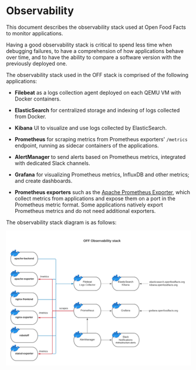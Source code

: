 # Observability

This document describes the observability stack used at Open Food Facts to monitor applications. 

Having a good observability stack is critical to spend less time when debugging failures, to have a comprehension of how applications behave over time, and to have the ability to compare a software version with the previously deployed one.

The observability stack used in the OFF stack is comprised of the following applications:

* **Filebeat** as a logs collection agent deployed on each QEMU VM with Docker containers.

* **ElasticSearch** for centralized storage and indexing of logs collected from Docker.

* **Kibana** UI to visualize and use logs collected by ElasticSearch.

* **Prometheus** for scraping metrics from Prometheus exporters' `/metrics` endpoint, running as sidecar containers of the applications.

* **AlertManager** to send alerts based on Prometheus metrics, integrated with dedicated Slack channels.

* **Grafana** for visualizing Prometheus metrics, InfluxDB and other metrics; and create dashboards.

* **Prometheus exporters** such as the [Apache Prometheus Exporter](https://github.com/Lusitaniae/apache_exporter), which collect metrics from applications and expose them on a port in the Prometheus metric format. Some applications natively export Prometheus metrics and do not need additional exporters.

The observability stack diagram is as follows:

![Observability stack](./img/obs_stack.png)
